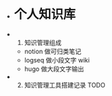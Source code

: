 - # 个人知识库
- 1. 知识管理组成
	- notion 做可归类笔记
	- logseq 做小段文字 wiki
	- hugo 做大段文字输出
- 2. 知识管理工具搭建记录
    TODO